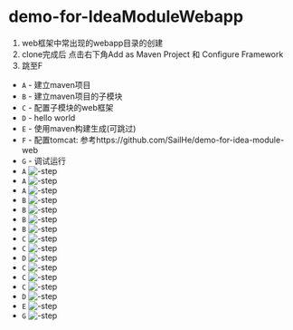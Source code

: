 # demo-for-IdeaModuleWebapp

1. web框架中常出现的webapp目录的创建
2. clone完成后 点击右下角Add as Maven Project 和 Configure Framework
3. 跳至F

* `A` - 建立maven项目
* `B` - 建立maven项目的子模块
* `C` - 配置子模块的web框架
* `D` - hello world
* `E` - 使用maven构建生成(可跳过)
* `F` - 配置tomcat: 参考https://github.com/SailHe/demo-for-idea-module-web
* `G` - 调试运行
*  `A` ![-step](docs/assets/step_1_1.png)
*  `A` ![-step](docs/assets/step_1_2.png)
*  `A` ![-step](docs/assets/step_1_3.png)
*  `B` ![-step](docs/assets/step_2.png)
*  `B` ![-step](docs/assets/step_3.png)
*  `B` ![-step](docs/assets/step_4.png)
*  `B` ![-step](docs/assets/step_5.png)
*  `C` ![-step](docs/assets/step_6.png)
*  `C` ![-step](docs/assets/step_7.png)
*  `D` ![-step](docs/assets/step_8.png)
*  `C` ![-step](docs/assets/step_9.png)
*  `C` ![-step](docs/assets/step_10.png)
*  `C` ![-step](docs/assets/step_11.png)
*  `D` ![-step](docs/assets/step_12.png)
*  `E` ![-step](docs/assets/step_13.png)
*  `G` ![-step](docs/assets/step_14.png)
